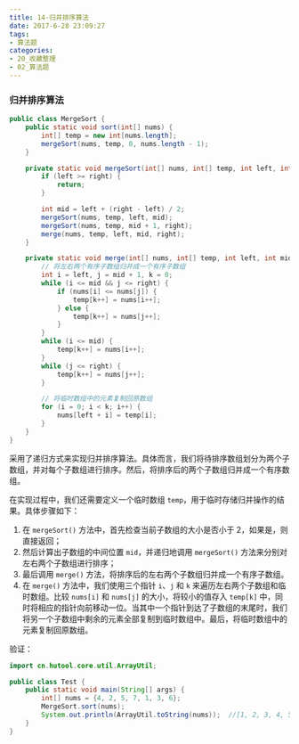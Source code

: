 ```yaml
---
title: 14-归并排序算法
date: 2017-6-28 23:09:27
tags:
- 算法题
categories: 
- 20_收藏整理
- 02_算法题
---
```


### 归并排序算法



```java
public class MergeSort {
    public static void sort(int[] nums) {
        int[] temp = new int[nums.length];
        mergeSort(nums, temp, 0, nums.length - 1);
    }

    private static void mergeSort(int[] nums, int[] temp, int left, int right) {
        if (left >= right) {
            return;
        }

        int mid = left + (right - left) / 2;
        mergeSort(nums, temp, left, mid);
        mergeSort(nums, temp, mid + 1, right);
        merge(nums, temp, left, mid, right);
    }

    private static void merge(int[] nums, int[] temp, int left, int mid, int right) {
        // 将左右两个有序子数组归并成一个有序子数组
        int i = left, j = mid + 1, k = 0;
        while (i <= mid && j <= right) {
            if (nums[i] <= nums[j]) {
                temp[k++] = nums[i++];
            } else {
                temp[k++] = nums[j++];
            }
        }
        while (i <= mid) {
            temp[k++] = nums[i++];
        }
        while (j <= right) {
            temp[k++] = nums[j++];
        }

        // 将临时数组中的元素复制回原数组
        for (i = 0; i < k; i++) {
            nums[left + i] = temp[i];
        }
    }
}
```

采用了递归方式来实现归并排序算法。具体而言，我们将待排序数组划分为两个子数组，并对每个子数组进行排序。然后，将排序后的两个子数组归并成一个有序数组。

在实现过程中，我们还需要定义一个临时数组 `temp`，用于临时存储归并操作的结果。具体步骤如下：

1. 在 `mergeSort()` 方法中，首先检查当前子数组的大小是否小于 2，如果是，则直接返回；
2. 然后计算出子数组的中间位置 `mid`，并递归地调用 `mergeSort()` 方法来分别对左右两个子数组进行排序；
3. 最后调用 `merge()` 方法，将排序后的左右两个子数组归并成一个有序子数组。
4. 在 `merge()` 方法中，我们使用三个指针 `i`、`j` 和 `k` 来遍历左右两个子数组和临时数组。比较 `nums[i]` 和 `nums[j]` 的大小，将较小的值存入 `temp[k]` 中，同时将相应的指针向前移动一位。当其中一个指针到达了子数组的末尾时，我们将另一个子数组中剩余的元素全部复制到临时数组中。最后，将临时数组中的元素复制回原数组。

验证：

```java
import cn.hutool.core.util.ArrayUtil;

public class Test {
    public static void main(String[] args) {
        int[] nums = {4, 2, 5, 7, 1, 3, 6};
        MergeSort.sort(nums);
        System.out.println(ArrayUtil.toString(nums));  //[1, 2, 3, 4, 5, 6, 7]
    }
}
```

